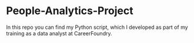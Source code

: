 # People-Analytics-Project
In this repo you can find my Python script, which I developed as part of my training as a data analyst at CareerFoundry.
